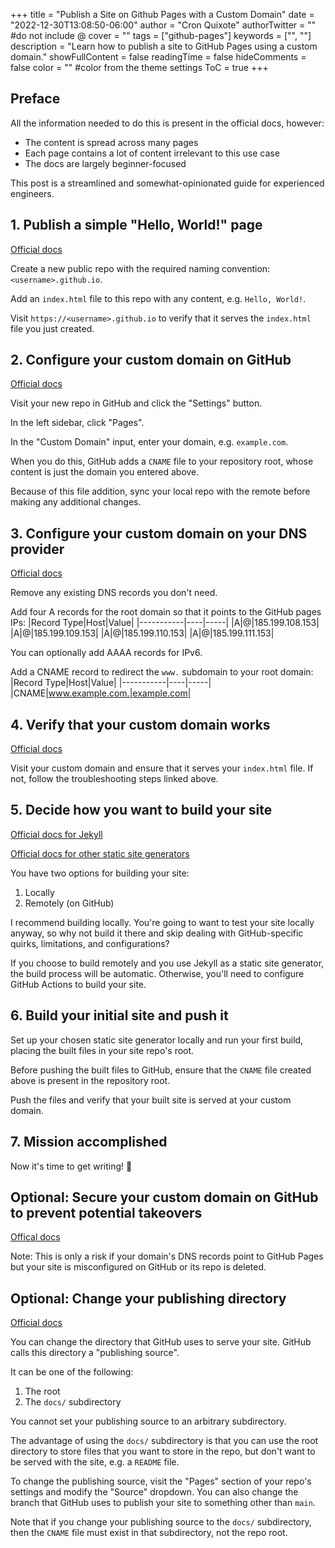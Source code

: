 +++
title = "Publish a Site on Github Pages with a Custom Domain"
date = "2022-12-30T13:08:50-06:00"
author = "Cron Quixote"
authorTwitter = "" #do not include @
cover = ""
tags = ["github-pages"]
keywords = ["", ""]
description = "Learn how to publish a site to GitHub Pages using a custom domain."
showFullContent = false
readingTime = false
hideComments = false
color = "" #color from the theme settings
ToC = true
+++

## Preface
All the information needed to do this is present in the official docs, however:
- The content is spread across many pages
- Each page contains a lot of content irrelevant to this use case
- The docs are largely beginner-focused

This post is a streamlined and somewhat-opinionated guide for experienced engineers.

## 1. Publish a simple "Hello, World!" page
[Official docs](https://pages.github.com/)

Create a new public repo with the required naming convention: `<username>.github.io`.

Add an `index.html` file to this repo with any content, e.g. `Hello, World!`.

Visit `https://<username>.github.io` to verify that it serves the `index.html` file you just created.

## 2. Configure your custom domain on GitHub
[Official docs](https://docs.github.com/en/pages/configuring-a-custom-domain-for-your-github-pages-site/managing-a-custom-domain-for-your-github-pages-site#configuring-an-apex-domain)

Visit your new repo in GitHub and click the "Settings" button.

In the left sidebar, click "Pages".

In the "Custom Domain" input, enter your domain, e.g. `example.com`.

When you do this, GitHub adds a `CNAME` file to your repository root, whose content is just the domain you entered above.

Because of this file addition, sync your local repo with the remote before making any additional changes.

## 3. Configure your custom domain on your DNS provider
[Official docs](https://docs.github.com/en/pages/configuring-a-custom-domain-for-your-github-pages-site/managing-a-custom-domain-for-your-github-pages-site#configuring-an-apex-domain)

Remove any existing DNS records you don't need.

Add four A records for the root domain so that it points to the GitHub pages IPs:
|Record Type|Host|Value|
|-----------|----|-----|
|A|@|185.199.108.153|
|A|@|185.199.109.153|
|A|@|185.199.110.153|
|A|@|185.199.111.153|

You can optionally add AAAA records for IPv6.

Add a CNAME record to redirect the `www.` subdomain to your root domain:
|Record Type|Host|Value|
|-----------|----|-----|
|CNAME|www.example.com.|example.com|

## 4. Verify that your custom domain works
[Official docs](https://docs.github.com/en/pages/configuring-a-custom-domain-for-your-github-pages-site/troubleshooting-custom-domains-and-github-pages)

Visit your custom domain and ensure that it serves your `index.html` file. If not, follow the troubleshooting steps linked above.

## 5. Decide how you want to build your site
[Official docs for Jekyll](https://docs.github.com/en/pages/setting-up-a-github-pages-site-with-jekyll/about-github-pages-and-jekyll)

[Official docs for other static site generators](https://docs.github.com/en/pages/getting-started-with-github-pages/about-github-pages#static-site-generators)

You have two options for building your site:
1. Locally
2. Remotely (on GitHub)

I recommend building locally. You're going to want to test your site locally anyway, so why not build it there and skip dealing with GitHub-specific quirks, limitations, and configurations?

If you choose to build remotely and you use Jekyll as a static site generator, the build process will be automatic. Otherwise, you'll need to configure GitHub Actions to build your site.
## 6. Build your initial site and push it
Set up your chosen static site generator locally and run your first build, placing the built files in your site repo's root.

Before pushing the built files to GitHub, ensure that the `CNAME` file created above is present in the repository root.

Push the files and verify that your built site is served at your custom domain.

## 7. Mission accomplished
Now it's time to get writing! 🎉

## Optional: Secure your custom domain on GitHub to prevent potential takeovers
[Offical docs](https://docs.github.com/en/pages/configuring-a-custom-domain-for-your-github-pages-site/verifying-your-custom-domain-for-github-pages)

Note: This is only a risk if your domain's DNS records point to GitHub Pages but your site is misconfigured on GitHub or its repo is deleted.

## Optional: Change your publishing directory
[Official docs](https://docs.github.com/en/pages/getting-started-with-github-pages/configuring-a-publishing-source-for-your-github-pages-site)

You can change the directory that GitHub uses to serve your site. GitHub calls this directory a "publishing source".

It can be one of the following:
1. The root
2. The `docs/` subdirectory

You cannot set your publishing source to an arbitrary subdirectory.

The advantage of using the `docs/` subdirectory is that you can use the root directory to store files that you want to store in the repo, but don't want to be served with the site, e.g. a `README` file.

To change the publishing source, visit the "Pages" section of your repo's settings and modify the "Source" dropdown. You can also change the branch that GitHub uses to publish your site to something other than `main`.

Note that if you change your publishing source to the `docs/` subdirectory, then the `CNAME` file must exist in that subdirectory, not the repo root.

